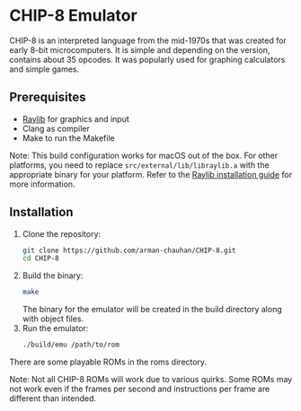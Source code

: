 # CHIP-8 Emulator
CHIP-8 is an interpreted language from the mid-1970s that was created for early 8-bit microcomputers. It is simple and depending on the version, contains about 35 opcodes. It was popularly used for graphing calculators and simple games.

## Prerequisites
- [Raylib](https://www.raylib.com/) for graphics and input
- Clang as compiler
- Make to run the Makefile

Note: This build configuration works for macOS out of the box. For other platforms, you need to replace `src/external/lib/libraylib.a` with the appropriate binary for your platform. Refer to the [Raylib installation guide](https://github.com/raysan5/raylib#build-and-installation) for more information.

## Installation

1. Clone the repository:
   ```sh
   git clone https://github.com/arman-chauhan/CHIP-8.git
   cd CHIP-8
2. Build the binary:
   ```sh
   make
   ```
   The binary for the emulator will be created in the build directory along with object files.
3. Run the emulator:
   ```sh
   ./build/emu /path/to/rom
   ```
There are some playable ROMs in the roms directory.

Note: Not all CHIP-8 ROMs will work due to various quirks. Some ROMs may not work even if the frames per second and instructions per frame are different than intended.
